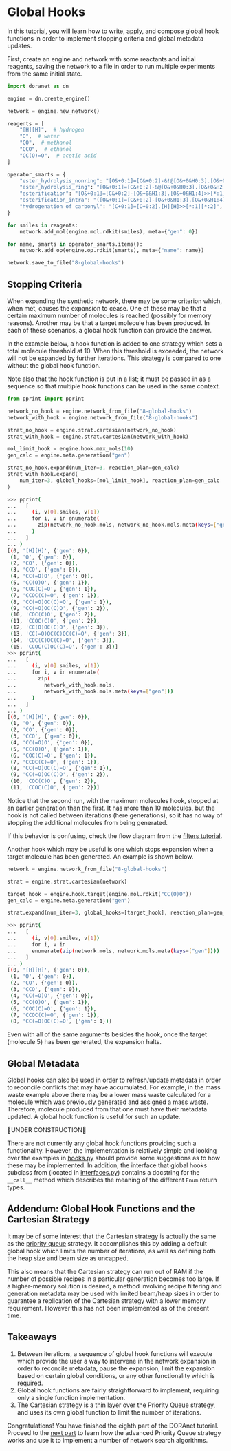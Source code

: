 # Global Hooks

In this tutorial, you will learn how to write, apply, and compose global hook functions in order to implement stopping criteria and global metadata updates.

First, create an engine and network with some reactants and initial reagents, saving the network to a file in order to run multiple experiments from the same initial state.

```python
import doranet as dn

engine = dn.create_engine()

network = engine.new_network()

reagents = [
    "[H][H]",  # hydrogen
    "O",  # water
    "CO",  # methanol
    "CCO",  # ethanol
    "CC(O)=O",  # acetic acid
]

operator_smarts = {
    "ester_hydrolysis_nonring": "[O&+0:1]=[C&+0:2]-&!@[O&+0&H0:3].[O&+0&H2:4]>>[*:1]=[*:2]-[*:4].[*:3]",
    "ester_hydrolysis_ring": "[O&+0:1]=[C&+0:2]-&@[O&+0&H0:3].[O&+0&H2:4]>>([*:1]=[*:2]-[*:4].[*:3])",
    "esterification": "[O&+0:1]=[C&+0:2]-[O&+0&H1:3].[O&+0&H1:4]>>[*:1]=[*:2]-[*:4].[*:3]",
    "esterification_intra": "([O&+0:1]=[C&+0:2]-[O&+0&H1:3].[O&+0&H1:4])>>[*:1]=[*:2]-[*:4].[*:3]",
    "hydrogenation of carbonyl": "[C+0:1]=[O+0:2].[H][H]>>[*:1][*:2]",
}

for smiles in reagents:
    network.add_mol(engine.mol.rdkit(smiles), meta={"gen": 0})

for name, smarts in operator_smarts.items():
    network.add_op(engine.op.rdkit(smarts), meta={"name": name})

network.save_to_file("8-global-hooks")
```

## Stopping Criteria

When expanding the synthetic network, there may be some criterion which, when met, causes the expansion to cease. One of these may be that a certain maximum number of molecules is reached (possibly for memory reasons). Another may be that a target molecule has been produced. In each of these scenarios, a global hook function can provide the answer.

In the example below, a hook function is added to one strategy which sets a total molecule threshold at 10. When this threshold is exceeded, the network will not be expanded by further iterations. This strategy is compared to one without the global hook function.

Note also that the hook function is put in a list; it must be passed in as a sequence so that multiple hook functions can be used in the same context.

```python
from pprint import pprint

network_no_hook = engine.network_from_file("8-global-hooks")
network_with_hook = engine.network_from_file("8-global-hooks")

strat_no_hook = engine.strat.cartesian(network_no_hook)
strat_with_hook = engine.strat.cartesian(network_with_hook)

mol_limit_hook = engine.hook.max_mols(10)
gen_calc = engine.meta.generation("gen")

strat_no_hook.expand(num_iter=3, reaction_plan=gen_calc)
strat_with_hook.expand(
    num_iter=3, global_hooks=[mol_limit_hook], reaction_plan=gen_calc
)
```

```sh
>>> pprint(
...   [
...     (i, v[0].smiles, v[1])
...     for i, v in enumerate(
...       zip(network_no_hook.mols, network_no_hook.mols.meta(keys=["gen"]))
...     )
...   ]
... )
[(0, '[H][H]', {'gen': 0}),
 (1, 'O', {'gen': 0}),
 (2, 'CO', {'gen': 0}),
 (3, 'CCO', {'gen': 0}),
 (4, 'CC(=O)O', {'gen': 0}),
 (5, 'CC(O)O', {'gen': 1}),
 (6, 'COC(C)=O', {'gen': 1}),
 (7, 'CCOC(C)=O', {'gen': 1}),
 (8, 'CC(=O)OC(C)=O', {'gen': 1}),
 (9, 'CC(=O)OC(C)O', {'gen': 2}),
 (10, 'COC(C)O', {'gen': 2}),
 (11, 'CCOC(C)O', {'gen': 2}),
 (12, 'CC(O)OC(C)O', {'gen': 3}),
 (13, 'CC(=O)OC(C)OC(C)=O', {'gen': 3}),
 (14, 'COC(C)OC(C)=O', {'gen': 3}),
 (15, 'CCOC(C)OC(C)=O', {'gen': 3})]
>>> pprint(
...   [
...     (i, v[0].smiles, v[1])
...     for i, v in enumerate(
...       zip(
...         network_with_hook.mols,
...         network_with_hook.mols.meta(keys=["gen"]))
...     )
...   ]
... )
[(0, '[H][H]', {'gen': 0}),
 (1, 'O', {'gen': 0}),
 (2, 'CO', {'gen': 0}),
 (3, 'CCO', {'gen': 0}),
 (4, 'CC(=O)O', {'gen': 0}),
 (5, 'CC(O)O', {'gen': 1}),
 (6, 'COC(C)=O', {'gen': 1}),
 (7, 'CCOC(C)=O', {'gen': 1}),
 (8, 'CC(=O)OC(C)=O', {'gen': 1}),
 (9, 'CC(=O)OC(C)O', {'gen': 2}),
 (10, 'COC(C)O', {'gen': 2}),
 (11, 'CCOC(C)O', {'gen': 2})]
```

Notice that the second run, with the maximum molecules hook, stopped at an earlier generation than the first. It has more than 10 molecules, but the hook is not called between iterations (here generations), so it has no way of stopping the additional molecules from being generated.

If this behavior is confusing, check the flow diagram from the [filters tutorial](./6-filters.md#using-filters-to-mitigate-network-growth).

Another hook which may be useful is one which stops expansion when a target molecule has been generated. An example is shown below.

```python
network = engine.network_from_file("8-global-hooks")

strat = engine.strat.cartesian(network)

target_hook = engine.hook.target(engine.mol.rdkit("CC(O)O"))
gen_calc = engine.meta.generation("gen")

strat.expand(num_iter=3, global_hooks=[target_hook], reaction_plan=gen_calc)
```

```sh
>>> pprint(
...   [
...     (i, v[0].smiles, v[1])
...     for i, v in
...     enumerate(zip(network.mols, network.mols.meta(keys=["gen"])))
...   ]
... )
[(0, '[H][H]', {'gen': 0}),
 (1, 'O', {'gen': 0}),
 (2, 'CO', {'gen': 0}),
 (3, 'CCO', {'gen': 0}),
 (4, 'CC(=O)O', {'gen': 0}),
 (5, 'CC(O)O', {'gen': 1}),
 (6, 'COC(C)=O', {'gen': 1}),
 (7, 'CCOC(C)=O', {'gen': 1}),
 (8, 'CC(=O)OC(C)=O', {'gen': 1})]
```

Even with all of the same arguments besides the hook, once the target (molecule 5) has been generated, the expansion halts.

## Global Metadata

Global hooks can also be used in order to refresh/update metadata in order to reconcile conflicts that may have accumulated. For example, in the mass waste example above there may be a lower mass waste calculated for a molecule which was previously generated and assigned a mass waste. Therefore, molecule produced from that one must have their metadata updated. A global hook function is useful for such an update.

🚧UNDER CONSTRUCTION🚧

There are not currently any global hook functions providing such a functionality. However, the implementation is relatively simple and looking over the examples in [hooks.py](../pickaxe_generic/hooks.py) should provide some suggestions as to how these may be implemented. In addition, the interface that global hooks subclass from (located in [interfaces.py](../pickaxe_generic/interfaces.py)) contains a docstring for the `__call__` method which describes the meaning of the different `Enum` return types.

## Addendum: Global Hook Functions and the Cartesian Strategy

It may be of some interest that the Cartesian strategy is actually the same as the [priority queue](./9-priority-queue.md) strategy. It accomplishes this by adding a default global hook which limits the number of iterations, as well as defining both the heap size and beam size as uncapped.

This also means that the Cartesian strategy can run out of RAM if the number of possible recipes in a particular generation becomes too large. If a higher-memory solution is desired, a method involving recipe filtering and generation metadata may be used with limited beam/heap sizes in order to guarantee a replication of the Cartesian strategy with a lower memory requirement. However this has not been implemented as of the present time.

## Takeaways

1. Between iterations, a sequence of global hook functions will execute which provide the user a way to intervene in the network expansion in order to reconcile metadata, pause the expansion, limit the expansion based on certain global conditions, or any other functionality which is required.
1. Global hook functions are fairly straightforward to implement, requiring only a single function implementation.
1. The Cartesian strategy is a thin layer over the Priority Queue strategy, and uses its own global function to limit the number of iterations.

Congratulations! You have finished the eighth part of the DORAnet tutorial. Proceed to the [next part](./9-priority-queue.md) to learn how the advanced Priority Queue strategy works and use it to implement a number of network search algorithms.
